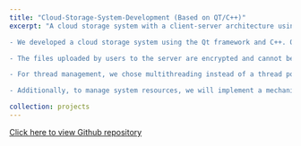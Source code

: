 ```yaml
---
title: "Cloud-Storage-System-Development (Based on QT/C++)"
excerpt: "A cloud storage system with a client-server architecture using the Qt framework and C++.

- We developed a cloud storage system using the Qt framework and C++. Our system employed a client-server architecture utilizing Sqlite3 for user data storage. The system successfully achieved basic functions common in cloud storage services. Users can register and log in securely, manage contacts, and engage in private and group chats. The system also allows users to upload, download, rename, delete, and share files. Users can also create, delete, rename, and navigate folders.

- The files uploaded by users to the server are encrypted and cannot be directly accessed from the server. This implementation uses AES encryption and decryption functions provided by OpenSSL to ensure the security of the files.

- For thread management, we chose multithreading instead of a thread pool because it offers greater flexibility in thread management. Each thread can be independently created and controlled, making it ideal for tasks with varying execution times or resource needs. For simple, occasional tasks, creating threads on demand avoids the complexity and resource overhead of managing a thread pool. This approach also allows for immediate thread destruction, preventing idle threads that may arise in a thread pool.

- Additionally, to manage system resources, we will implement a mechanism to clean up inactive connections using a list instead of a max-heap, as mentioned in the proposal. On top of that, we use the MD5 algorithm for the integrity check instead of SHA-256 as mentioned in the proposal."

collection: projects
---
```


[Click here to view Github repository](https://github.com/RWBY-Aloupeep/Cloud-Storage-System-Development) 


